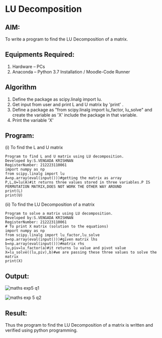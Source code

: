 # LU Decomposition 

## AIM:
To write a program to find the LU Decomposition of a matrix.

## Equipments Required:
1. Hardware – PCs
2. Anaconda – Python 3.7 Installation / Moodle-Code Runner

## Algorithm
1. Define the package as scipy.linalg import lu.
2. Get input from user and print L and U matrix by 'print' .
3. Define a package as "from scipy.linalg import lu_factor, lu_solve" and create the variable as 'X' include the package in that variable.
4. Print the variable 'X'

## Program:
(i) To find the L and U matrix
```
Program to find L and U matrix using LU decomposition.
Developed by:S.VENGADA KRISHNAN
RegisterNumber: 212223110061
import numpy as np
from scipy.linalg import lu
A=np.array(eval(input()))#getting the matrix as array
P,L,U=lu(A)#it returns three values stored in three variables.P IS PERMUTATION MATRIX,DOES NOT WORK THE OTHER WAY AROUND 
print(L)
print(U)
```
(ii) To find the LU Decomposition of a matrix
```
Program to solve a matrix using LU decomposition.
Developed by:S.VENGADA KRISHNAN
RegisterNumber: 212223110061
# To print X matrix (solution to the equations)
import numpy as np
from scipy.linalg import lu_factor,lu_solve
a=np.array(eval(input()))#given matrix lhs
b=np.array(eval(input()))#matrix rhs
lu,piv=lu_factor(a)#it returns lu value and pivot value
X=lu_solve((lu,piv),b)#we are passing these three values to solve the matrix
print(X)

```

## Output:
![maths exp5 q1](https://github.com/SVENGADAKRISHNAN/LU-Decomposition/assets/147473084/44cac6c7-5603-4674-bc10-cbd8b400e3cc)

![maths exp 5 q2](https://github.com/SVENGADAKRISHNAN/LU-Decomposition/assets/147473084/d30c8349-53b6-4ba0-8357-f5f40a5f497e)


## Result:
Thus the program to find the LU Decomposition of a matrix is written and verified using python programming.

